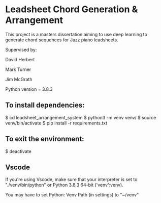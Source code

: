# Leadsheet Chord Generation & Arrangement

This project is a masters dissertation aiming to use deep learning to generate chord sequences for Jazz piano leadsheets.

Supervised by:

David Herbert

Mark Turner

Jim McGrath

Python version = 3.8.3

## To install dependencies:

$ cd leadsheet_arrangement_system
$ python3 -m venv venv/
$ source venv/bin/activate
$ pip install -r requirements.txt

## To exit the environment:

$ deactivate

## Vscode

If you're using Vscode, make sure that your interpreter is set to "./venv/bin/python" or Python 3.8.3 64-bit ('venv':venv).

You may have to set Python: Venv Path (in settings) to "~/venv"